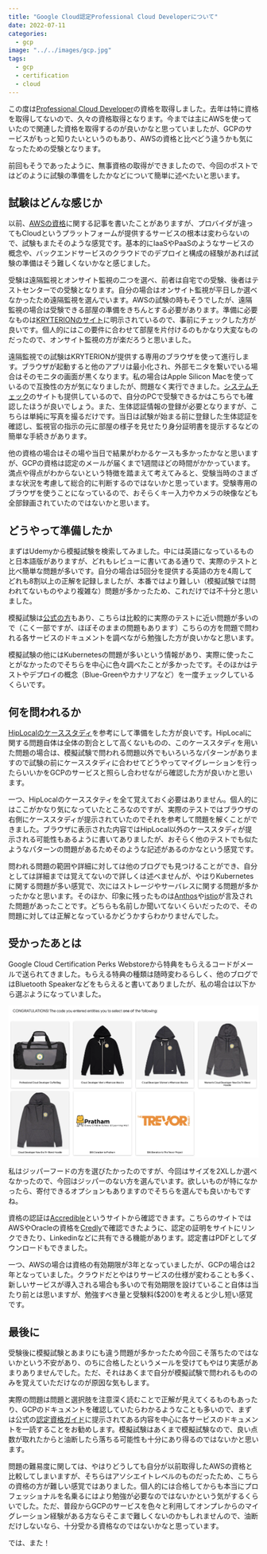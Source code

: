 ```yaml
---
title: "Google Cloud認定Professional Cloud Developerについて"
date: 2022-07-11
categories: 
  - gcp
image: "../../images/gcp.jpg"
tags:
  - gcp
  - certification
  - cloud
---
```


この度は[Professional Cloud Developer](https://cloud.google.com/certification/cloud-developer)の資格を取得しました。去年は特に資格を取得してないので、久々の資格取得となります。今までは主にAWSを使っていたので関連した資格を取得するのが良いかなと思っていましたが、GCPのサービスがもっと知りたいというのもあり、AWSの資格と比べどう違うかも気になったための受験となります。

前回もそうであったように、無事資格の取得ができましたので、今回のポストではどのように試験の準備をしたかなどについて簡単に述べたいと思います。

## 試験はどんな感じか

以前、[AWSの資格](../aws-certification-associate-developer)に関する記事を書いたことがありますが、プロバイダが違ってもCloudというプラットフォームが提供するサービスの根本は変わらないので、試験もまたそのような感覚です。基本的にIaaSやPaaSのようなサービスの概念や、バックエンドサービスのクラウドでのデプロイと構成の経験があれば試験の準備はそう難しくないかなと感じました。

受験は遠隔監視とオンサイト監視の二つを選べ、前者は自宅での受験、後者はテストセンターでの受験となります。自分の場合はオンサイト監視が平日しか選べなかったため遠隔監視を選んでいます。AWSの試験の時もそうでしたが、遠隔監視の場合は受験できる部屋の準備をきちんとする必要があります。準備に必要なものは[KRYTERIONのサイト](https://kryterion.force.com/support/s/article/Launching-your-Online-exam?language=en_US)に明示されているので、事前にチェックした方が良いです。個人的にはこの要件に合わせて部屋を片付けるのもかなり大変なものだったので、オンサイト監視の方が楽だろうと思いました。

遠隔監視での試験はKRYTERIONが提供する専用のブラウザを使って進行します。ブラウザが起動すると他のアプリは最小化され、外部モニタを繋いでいる場合はそのモニタの画面が黒くなります。私の場合はApple Silicon Macを使っているので互換性の方が気になりましたが、問題なく実行できました。[システムチェック](https://www.kryteriononline.com/systemcheck/#)のサイトも提供しているので、自分のPCで受験できるかはこちらでも確認したほうが良いでしょう。また、生体認証情報の登録が必要となりますが、こちらは単純に写真を撮るだけです。当日は試験が始まる前に登録した生体認証を確認し、監視官の指示の元に部屋の様子を見せたり身分証明書を提示するなどの簡単な手続きがあります。

他の資格の場合はその場や当日で結果がわかるケースも多かったかなと思いますが、GCPの資格は認定のメールが届くまで1週間ほどの時間がかかっています。満点や得点がわからないという特徴を踏まえて考えてみると、受験当時のさまざまな状況を考慮して総合的に判断するのではないかと思っています。受験専用のブラウザを使うことになっているので、おそらくキー入力やカメラの映像なども全部録画されていたのではないかと思います。

## どうやって準備したか

まずはUdemyから模擬試験を検索してみました。中には英語になっているものと日本語版がありますが、どれもレビューに書いてある通りで、実際のテストと比べ簡単な問題が多いです。自分の場合は5回分を提供する英語の方を4周してどれも8割以上の正解を記録しましたが、本番ではより難しい（模擬試験では問われてないものやより複雑な）問題が多かったため、これだけでは不十分と思いました。

模擬試験は[公式の方](https://docs.google.com/forms/d/e/1FAIpQLSc_67KaPnNwQrLZ7kuhw-aubz7gMAwY6DQwRJYcW0qlG-iajA/viewform)もあり、こちらは比較的に実際のテストに近い問題が多いので（こく一部ですが、ほぼそのままの問題もあります）こちらの方を問題で問われる各サービスのドキュメントを調べながら勉強した方が良いかなと思います。

模擬試験の他にはKubernetesの問題が多いという情報があり、実際に使ったことがなかったのでそちらを中心に色々調べたことが多かったです。そのほかはテストやデプロイの概念（Blue-Greenやカナリアなど）を一度チェックしているくらいです。

## 何を問われるか

[HipLocalのケーススタディ](https://cloud.google.com/certification/guides/cloud-developer/hip-local-case-study?hl=ja)を参考にして準備をした方が良いです。HipLocalに関する問題自体は全体の割合として高くないものの、このケーススタディを用いた問題の場合は、模擬試験で問われる問題以外でもいろいろなパターンがありますので試験の前にケーススタディに合わせてどうやってマイグレーションを行ったらいいかをGCPのサービスと照らし合わせながら確認した方が良いかと思います。

一つ、HipLocalのケーススタティを全て覚えておく必要はありません。個人的にはここがかなり気になっていたところなのですが、実際のテストではブラウザの右側にケーススタディが提示されていたのでそれを参考して問題を解くことができました。ブラウザに表示された内容ではHipLocal以外のケーススタディが提示される可能性もあるように書いてありましたが、おそらく他のテストでも似たようなパターンの問題があるためそのような記述があるのかなという感覚です。

問われる問題の範囲や詳細に対しては他のブログでも見つけることができ、自分としては詳細までは覚えてないので詳しくは述べませんが、やはりKubernetesに関する問題が多い感覚で、次にはストレージやサーバレスに関する問題が多かったかなと思います。そのほか、印象に残ったものは[Anthos](https://cloud.google.com/anthos)や[istio](https://istio.io/)が言及された問題があったことです。どちらも名前しか聞いてないくらいだったので、その問題に対しては正解となっているかどうかすらわかりませんでした。

## 受かったあとは

Google Cloud Certification Perks Webstoreから特典をもらえるコードがメールで送られてきました。もらえる特典の種類は随時変わるらしく、他のブログではBluetooth Speakerなどをもらえると書いてありましたが、私の場合は以下から選ぶようになっていました。

![Google Cloud Certification Perks Webstore](perk.webp)

私はジッパーフードの方を選びたかったのですが、今回はサイズを2XLしか選べなかったので、今回はジッパーのない方を選んでいます。欲しいものが特になかったら、寄付できるオプションもありますのでそちらを選んでも良いかもですね。

資格の認証は[Accredible](https://www.accredible.com/)というサイトから確認できます。こちらのサイトではAWSやOracleの資格を[Credly](https://www.credly.com/)で確認できたように、認定の証明をサイトにリンクできたり、Linkedinなどに共有できる機能があります。認定書はPDFとしてダウンロードもできました。

一つ、AWSの場合は資格の有効期限が3年となっていましたが、GCPの場合は2年となっていました。クラウドだとやはりサービスの仕様が変わることも多く、新しいサービスが導入される場合も多いので有効期限を設けていること自体は当たり前とは思いますが、勉強すべき量と受験料($200)を考えると少し短い感覚です。

## 最後に

受験後に模擬試験とあまりにも違う問題が多かったため今回こそ落ちたのではないかという不安があり、のちに合格したというメールを受けてもやはり実感があまりありませんでした。ただ、それはあくまで自分が模擬試験で問われるもののみを覚えていただけなのが原因な気もします。

実際の問題は問題と選択肢を注意深く読むことで正解が見えてくるものもあったり、GCPのドキュメントを確認していたらわかるようなことも多いので、まずは公式の[認定資格ガイド](https://cloud.google.com/certification/guides/cloud-developer)に提示されてある内容を中心に各サービスのドキュメントを一読することをお勧めします。模擬試験はあくまで模擬試験なので、良い点数が取れたからと油断したら落ちる可能性も十分にあり得るのではないかと思います。

問題の難易度に関しては、やはりどうしても自分が以前取得したAWSの資格と比較してしまいますが、そちらはアソシエイトレベルのものだったため、こちらの資格の方が難しい感覚ではありました。個人的には合格してからも本当にプロフェッショナルを名乗るにはより勉強が必要なのではないかという気がするくらいでした。ただ、普段からGCPのサービスを色々と利用してオンプレからのマイグレーション経験がある方ならそこまで難しくないのかもしれませんので、油断だけしないなら、十分受かる資格なのではないかなと思っています。

では、また！
